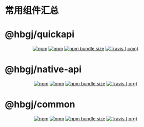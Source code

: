 # 常用组件汇总  

# @hbgj/quickapi    

<p align="center">
    <a href="https://www.npmjs.com/package/@hbgj/quickapi"><img alt="npm" src="https://img.shields.io/npm/v/@hbgj/quickapi.svg"></a>
    <a href="https://www.npmjs.com/package/@hbgj/quickapi"><img alt="npm" src="https://img.shields.io/npm/dt/@hbgj/quickapi.svg?style=flat-square"></a>
    <a href="https://www.npmjs.com/package/@hbgj/quickapi"><img alt="npm bundle size" src="https://img.shields.io/bundlephobia/minzip/@hbgj/quickapi.svg?style=flat-square"></a>
    <a href="https://travis-ci.com/github/huoli-front/hbgj-components">
    <img alt="Travis (.com)" src="https://img.shields.io/travis/com/huoli-front/hbgj-components?style=flat-square"></a>
</p>  

# @hbgj/native-api

<p align="center">
    <a href="https://www.npmjs.com/package/@hbgj/native-api"><img alt="npm" src="https://img.shields.io/npm/v/@hbgj/native-api.svg"></a>
    <a href="https://www.npmjs.com/package/@hbgj/native-api"><img alt="npm" src="https://img.shields.io/npm/dt/@hbgj/native-api.svg?style=flat-square"></a>
    <a href="https://www.npmjs.com/package/@hbgj/native-api"><img alt="npm bundle size" src="https://img.shields.io/bundlephobia/minzip/@hbgj/native-api.svg?style=flat-square"></a>
    <a href="https://travis-ci.org/huoli-front/hbgj-components"><img alt="Travis (.org)" src="https://img.shields.io/travis/huoli-front/hbgj-components.svg?style=flat-square"></a>
</p>   

# @hbgj/common
<p align="center">
    <a href="https://www.npmjs.com/package/@hbgj/common"><img alt="npm" src="https://img.shields.io/npm/v/@hbgj/common.svg"></a>
    <a href="https://www.npmjs.com/package/@hbgj/common"><img alt="npm" src="https://img.shields.io/npm/dy/@hbgj/common.svg?style=flat-square"></a>
    <a href="https://www.npmjs.com/package/@hbgj/common"><img alt="npm bundle size" src="https://img.shields.io/bundlephobia/minzip/@hbgj/common.svg?style=flat-square"></a>
    <a href="https://travis-ci.org/huoli-front/hbgj-components"><img alt="Travis (.org)" src="https://img.shields.io/travis/huoli-front/hbgj-components.svg?style=flat-square"></a>
</p>
